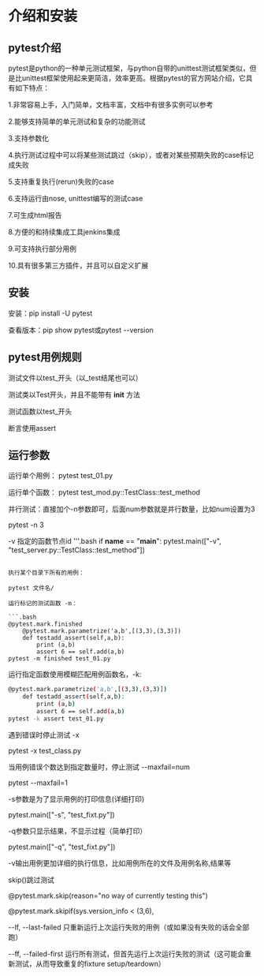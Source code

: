 # 介绍和安装

## pytest介绍

pytest是python的一种单元测试框架，与python自带的unittest测试框架类似，但是比unittest框架使用起来更简洁，效率更高。根据pytest的官方网站介绍，它具有如下特点：

1.非常容易上手，入门简单，文档丰富，文档中有很多实例可以参考

2.能够支持简单的单元测试和复杂的功能测试

3.支持参数化

4.执行测试过程中可以将某些测试跳过（skip），或者对某些预期失败的case标记成失败

5.支持重复执行(rerun)失败的case

6.支持运行由nose, unittest编写的测试case

7.可生成html报告

8.方便的和持续集成工具jenkins集成

9.可支持执行部分用例

10.具有很多第三方插件，并且可以自定义扩展

## 安装

安装：pip install -U pytest

查看版本：pip show pytest或pytest --version

## pytest用例规则

测试文件以test_开头（以_test结尾也可以）

测试类以Test开头，并且不能带有 __init__ 方法

测试函数以test_开头

断言使用assert

## 运行参数

运行单个用例：
pytest test_01.py

运行单个函数：
pytest test_mod.py::TestClass::test_method

并行测试：直接加个-n参数即可，后面num参数就是并行数量，比如num设置为3

pytest -n 3

-v 指定的函数节点id
'''.bash
if __name__ == "__main__":
    pytest.main(["-v", "test_server.py::TestClass::test_method"])

```

执行某个目录下所有的用例：

pytest 文件名/

运行标记的测试函数 -m：

```.bash
@pytest.mark.finished
    @pytest.mark.parametrize('a,b',[(3,3),(3,3)])
    def testadd_assert(self,a,b):
        print (a,b)
        assert 6 == self.add(a,b) 
pytest -m finished test_01.py
```

运行指定函数使用模糊匹配用例函数名，-k:

```.bash
@pytest.mark.parametrize('a,b',[(3,3),(3,3)])
    def testadd_assert(self,a,b):
        print (a,b)
        assert 6 == self.add(a,b) 
pytest -k assert test_01.py
```

遇到错误时停止测试 -x

pytest -x test_class.py

当用例错误个数达到指定数量时，停止测试 --maxfail=num

pytest --maxfail=1

-s参数是为了显示用例的打印信息(详细打印)

 pytest.main(["-s", "test_fixt.py"])

-q参数只显示结果，不显示过程（简单打印）

 pytest.main(["-q", "test_fixt.py"])

 -v输出用例更加详细的执行信息，比如用例所在的文件及用例名称,结果等 

skip()跳过测试

@pytest.mark.skip(reason="no way of currently testing this")

@pytest.mark.skipif(sys.version_info < (3,6),


--lf, --last-failed 只重新运行上次运行失败的用例（或如果没有失败的话会全部跑）

--ff, --failed-first 运行所有测试，但首先运行上次运行失败的测试（这可能会重新测试，从而导致重复的fixture 
setup/teardown）
